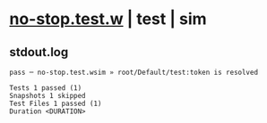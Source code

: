 # [no-stop.test.w](../../../../../../examples/tests/sdk_tests/resource/no-stop.test.w) | test | sim

## stdout.log
```log
pass ─ no-stop.test.wsim » root/Default/test:token is resolved

Tests 1 passed (1)
Snapshots 1 skipped
Test Files 1 passed (1)
Duration <DURATION>
```

